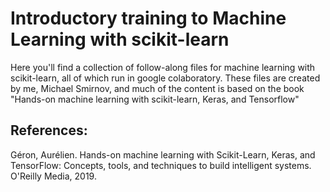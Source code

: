 # Introductory training to Machine Learning with scikit-learn

Here you'll find a collection of follow-along files for machine learning with scikit-learn, all of which run in google colaboratory. These files are created by me, Michael Smirnov, and much of the content is based on the book "Hands-on machine learning with scikit-learn, Keras, and Tensorflow"

## References:
Géron, Aurélien. Hands-on machine learning with Scikit-Learn, Keras, and TensorFlow: Concepts, tools, and techniques to build intelligent systems. O'Reilly Media, 2019.
